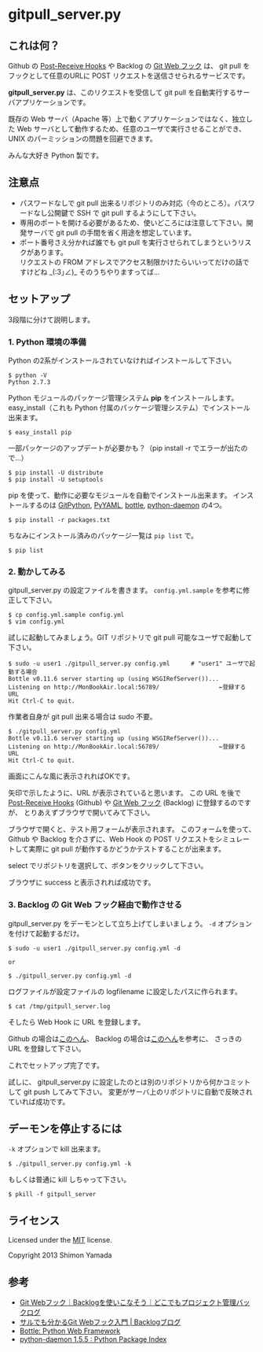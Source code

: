# gitpull_server.py

## これは何？

Github の [Post-Receive Hooks][github1] や Backlog の [Git Web フック][backlog1] は、
git pull をフックとして任意のURLに POST リクエストを送信させられるサービスです。

**gitpull_server.py** は、このリクエストを受信して git pull を自動実行するサーバアプリケーションです。

既存の Web サーバ（Apache 等）上で動くアプリケーションではなく、独立した Web サーバとして動作するため、任意のユーザで実行させることができ、UNIX のパーミッションの問題を回避できます。

みんな大好き Python 製です。

## 注意点

- パスワードなしで git pull 出来るリポジトリのみ対応（今のところ）。パスワードなし公開鍵で SSH で git pull するようにして下さい。
- 専用のポートを開ける必要があるため、使いどころには注意して下さい。開発サーバで git pull の手間を省く用途を想定しています。
- ポート番号さえ分かれば誰でも git pull を実行させられてしまうというリスクがあります。  
リクエストの FROM アドレスでアクセス制限かけたらいいってだけの話ですけどね \_(:3｣∠)\_ そのうちやりますってば…

## セットアップ

3段階に分けて説明します。

### 1. Python 環境の準備

Python の2系がインストールされていなければインストールして下さい。

	$ python -V
	Python 2.7.3

Python モジュールのパッケージ管理システム **pip** をインストールします。easy_install（これも Python 付属のパッケージ管理システム）でインストール出来ます。

    $ easy_install pip

一部パッケージのアップデートが必要かも？（pip install -r でエラーが出たので…）

    $ pip install -U distribute
    $ pip install -U setuptools

pip を使って、動作に必要なモジュールを自動でインストール出来ます。
インストールするのは [GitPython][], [PyYAML][], [bottle][], [python-daemon][] の4つ。

    $ pip install -r packages.txt

ちなみにインストール済みのパッケージ一覧は `pip list` で。

	$ pip list



### 2. 動かしてみる

gitpull_server.py の設定ファイルを書きます。
`config.yml.sample` を参考に修正して下さい。

	$ cp config.yml.sample config.yml
	$ vim config.yml

試しに起動してみましょう。GIT リポジトリで git pull 可能なユーザで起動して下さい。

	$ sudo -u user1 ./gitpull_server.py config.yml      # "user1" ユーザで起動する場合
	Bottle v0.11.6 server starting up (using WSGIRefServer())...
	Listening on http://MonBookAir.local:56789/                 ←登録するURL
	Hit Ctrl-C to quit.

作業者自身が git pull 出来る場合は sudo 不要。

	$ ./gitpull_server.py config.yml
	Bottle v0.11.6 server starting up (using WSGIRefServer())...
	Listening on http://MonBookAir.local:56789/                 ←登録するURL
	Hit Ctrl-C to quit.

画面にこんな風に表示されればOKです。

矢印で示したように、URL が表示されていると思います。
この URL を後で [Post-Receive Hooks][github1] (Github) や [Git Web フック][backlog1] (Backlog) に登録するのですが、
とりあえずブラウザで開いてみて下さい。

ブラウザで開くと、テスト用フォームが表示されます。
このフォームを使って、Github や Backlog を介さずに、Web Hook の POST リクエストをシミュレートして実際に git pull が動作するかどうかテストすることが出来ます。

select でリポジトリを選択して、ボタンをクリックして下さい。

ブラウザに success と表示されれば成功です。



### 3. Backlog の Git Web フック経由で動作させる

gitpull_server.py をデーモンとして立ち上げてしまいましょう。
`-d` オプションを付けて起動するだけ。

	$ sudo -u user1 ./gitpull_server.py config.yml -d
	
	or
	
	$ ./gitpull_server.py config.yml -d

ログファイルが設定ファイルの logfilename に設定したパスに作られます。

	$ cat /tmp/gitpull_server.log

そしたら Web Hook に URL を登録します。

Github の場合は[このへん][github1]、
Backlog の場合は[このへん][backlog1]を参考に、
さっきの URL を登録して下さい。

これでセットアップ完了です。

試しに、 gitpull_server.py に設定したのとは別のリポジトリから何かコミットして git push してみて下さい。
変更がサーバ上のリポジトリに自動で反映されていれば成功です。



## デーモンを停止するには

`-k` オプションで kill 出来ます。

	$ ./gitpull_server.py config.yml -k

もしくは普通に kill しちゃって下さい。

	$ pkill -f gitpull_server



## ライセンス

Licensed under the [MIT](http://www.opensource.org/licenses/MIT) license.

Copyright 2013 Shimon Yamada



## 参考
- [Git Webフック｜Backlogを使いこなそう｜どこでもプロジェクト管理バックログ][backlog1]
- [サルでも分かるGit Webフック入門 | Backlogブログ][backlog2]
- [Bottle: Python Web Framework](http://bottlepy.org/docs/dev/)
- [python-daemon 1.5.5 : Python Package Index](https://pypi.python.org/pypi/python-daemon/)

[github1]: https://help.github.com/articles/post-receive-hooks "Post-Receive Hooks · GitHub Help"
[backlog1]: http://www.backlog.jp/howto/userguide/userguide1710.html "Git Webフック｜Backlogを使いこなそう｜どこでもプロジェクト管理バックログ"
[backlog2]: http://www.backlog.jp/blog/2013/05/gitwebhook-for-monkey.html "サルでも分かるGit Webフック入門 | Backlogブログ"
[GitPython]: https://github.com/gitpython-developers/GitPython "gitpython-developers/GitPython"
[bottle]: http://bottlepy.org/docs/dev/ "Bottle: Python Web Framework"
[python-daemon]: https://pypi.python.org/pypi/python-daemon/ "python-daemon 1.5.5 : Python Package Index"
[PyYAML]: http://pyyaml.org/ "PyYAML"
